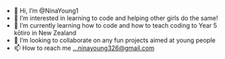 - 👋 Hi, I’m @NinaYoung1
- 👀 I’m interested in learning to code and helping other girls do the same!
- 🌱 I’m currently learning how to code and how to teach coding to Year 5 kōtiro in New Zealand
- 💞️ I’m looking to collaborate on any fun projects aimed at young people
- 📫 How to reach me ...ninayoung326@gmail.com

<!---
NinaYoung1/NinaYoung1 is a ✨ special ✨ repository because its `README.md` (this file) appears on your GitHub profile.
You can click the Preview link to take a look at your changes.
--->
